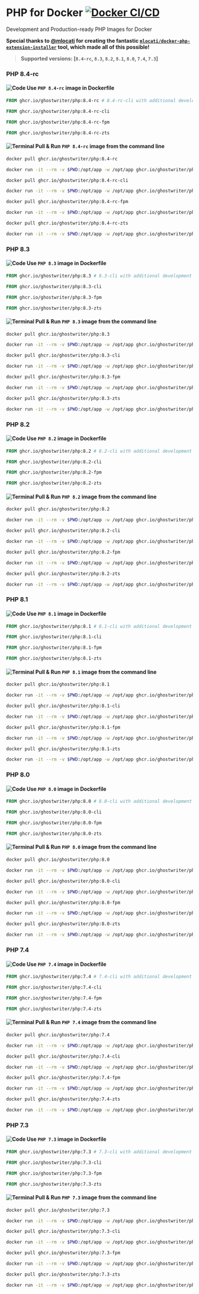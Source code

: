 # PHP for Docker [![Docker CI/CD](https://github.com/ghostwriter/php/actions/workflows/docker-build-push.yml/badge.svg)](https://github.com/ghostwriter/php/actions/workflows/docker-build-push.yml)

Development and Production-ready PHP Images for Docker

**Special thanks to [@mlocati](https://github.com/mlocati) for creating the fantastic [`mlocati/docker-php-extension-installer`](https://github.com/mlocati/docker-php-extension-installer) tool, which made all of this possible!**

> **Supported versions: [`8.4-rc`, `8.3`, `8.2`, `8.1`, `8.0`, `7.4`, `7.3`]**

### PHP 8.4-rc

#### ![Code](resource/icons/code.svg) Use `PHP 8.4-rc` image in Dockerfile

```Dockerfile
FROM ghcr.io/ghostwriter/php:8.4-rc # 8.4-rc-cli with additional development tools
```
```Dockerfile
FROM ghcr.io/ghostwriter/php:8.4-rc-cli
```
```Dockerfile
FROM ghcr.io/ghostwriter/php:8.4-rc-fpm
```
```Dockerfile
FROM ghcr.io/ghostwriter/php:8.4-rc-zts
```

#### ![Terminal](resource/icons/terminal.svg) Pull & Run `PHP 8.4-rc` image from the command line

```sh
docker pull ghcr.io/ghostwriter/php:8.4-rc
```
```sh
docker run -it --rm -v $PWD:/opt/app -w /opt/app ghcr.io/ghostwriter/php:8.4-rc vendor/bin/phpunit
```
```sh
docker pull ghcr.io/ghostwriter/php:8.4-rc-cli
```
```sh
docker run -it --rm -v $PWD:/opt/app -w /opt/app ghcr.io/ghostwriter/php:8.4-rc-cli vendor/bin/phpunit
```
```sh
docker pull ghcr.io/ghostwriter/php:8.4-rc-fpm
```
```sh
docker run -it --rm -v $PWD:/opt/app -w /opt/app ghcr.io/ghostwriter/php:8.4-rc-fpm vendor/bin/phpunit
```
```sh
docker pull ghcr.io/ghostwriter/php:8.4-rc-zts
```
```sh
docker run -it --rm -v $PWD:/opt/app -w /opt/app ghcr.io/ghostwriter/php:8.4-rc-zts vendor/bin/phpunit
```


### PHP 8.3

#### ![Code](resource/icons/code.svg) Use `PHP 8.3` image in Dockerfile

```Dockerfile
FROM ghcr.io/ghostwriter/php:8.3 # 8.3-cli with additional development tools
```
```Dockerfile
FROM ghcr.io/ghostwriter/php:8.3-cli
```
```Dockerfile
FROM ghcr.io/ghostwriter/php:8.3-fpm
```
```Dockerfile
FROM ghcr.io/ghostwriter/php:8.3-zts
```

#### ![Terminal](resource/icons/terminal.svg) Pull & Run `PHP 8.3` image from the command line

```sh
docker pull ghcr.io/ghostwriter/php:8.3
```
```sh
docker run -it --rm -v $PWD:/opt/app -w /opt/app ghcr.io/ghostwriter/php:8.3 vendor/bin/phpunit
```
```sh
docker pull ghcr.io/ghostwriter/php:8.3-cli
```
```sh
docker run -it --rm -v $PWD:/opt/app -w /opt/app ghcr.io/ghostwriter/php:8.3-cli vendor/bin/phpunit
```
```sh
docker pull ghcr.io/ghostwriter/php:8.3-fpm
```
```sh
docker run -it --rm -v $PWD:/opt/app -w /opt/app ghcr.io/ghostwriter/php:8.3-fpm vendor/bin/phpunit
```
```sh
docker pull ghcr.io/ghostwriter/php:8.3-zts
```
```sh
docker run -it --rm -v $PWD:/opt/app -w /opt/app ghcr.io/ghostwriter/php:8.3-zts vendor/bin/phpunit
```


### PHP 8.2

#### ![Code](resource/icons/code.svg) Use `PHP 8.2` image in Dockerfile

```Dockerfile
FROM ghcr.io/ghostwriter/php:8.2 # 8.2-cli with additional development tools
```
```Dockerfile
FROM ghcr.io/ghostwriter/php:8.2-cli
```
```Dockerfile
FROM ghcr.io/ghostwriter/php:8.2-fpm
```
```Dockerfile
FROM ghcr.io/ghostwriter/php:8.2-zts
```

#### ![Terminal](resource/icons/terminal.svg) Pull & Run `PHP 8.2` image from the command line

```sh
docker pull ghcr.io/ghostwriter/php:8.2
```
```sh
docker run -it --rm -v $PWD:/opt/app -w /opt/app ghcr.io/ghostwriter/php:8.2 vendor/bin/phpunit
```
```sh
docker pull ghcr.io/ghostwriter/php:8.2-cli
```
```sh
docker run -it --rm -v $PWD:/opt/app -w /opt/app ghcr.io/ghostwriter/php:8.2-cli vendor/bin/phpunit
```
```sh
docker pull ghcr.io/ghostwriter/php:8.2-fpm
```
```sh
docker run -it --rm -v $PWD:/opt/app -w /opt/app ghcr.io/ghostwriter/php:8.2-fpm vendor/bin/phpunit
```
```sh
docker pull ghcr.io/ghostwriter/php:8.2-zts
```
```sh
docker run -it --rm -v $PWD:/opt/app -w /opt/app ghcr.io/ghostwriter/php:8.2-zts vendor/bin/phpunit
```


### PHP 8.1

#### ![Code](resource/icons/code.svg) Use `PHP 8.1` image in Dockerfile

```Dockerfile
FROM ghcr.io/ghostwriter/php:8.1 # 8.1-cli with additional development tools
```
```Dockerfile
FROM ghcr.io/ghostwriter/php:8.1-cli
```
```Dockerfile
FROM ghcr.io/ghostwriter/php:8.1-fpm
```
```Dockerfile
FROM ghcr.io/ghostwriter/php:8.1-zts
```

#### ![Terminal](resource/icons/terminal.svg) Pull & Run `PHP 8.1` image from the command line

```sh
docker pull ghcr.io/ghostwriter/php:8.1
```
```sh
docker run -it --rm -v $PWD:/opt/app -w /opt/app ghcr.io/ghostwriter/php:8.1 vendor/bin/phpunit
```
```sh
docker pull ghcr.io/ghostwriter/php:8.1-cli
```
```sh
docker run -it --rm -v $PWD:/opt/app -w /opt/app ghcr.io/ghostwriter/php:8.1-cli vendor/bin/phpunit
```
```sh
docker pull ghcr.io/ghostwriter/php:8.1-fpm
```
```sh
docker run -it --rm -v $PWD:/opt/app -w /opt/app ghcr.io/ghostwriter/php:8.1-fpm vendor/bin/phpunit
```
```sh
docker pull ghcr.io/ghostwriter/php:8.1-zts
```
```sh
docker run -it --rm -v $PWD:/opt/app -w /opt/app ghcr.io/ghostwriter/php:8.1-zts vendor/bin/phpunit
```


### PHP 8.0

#### ![Code](resource/icons/code.svg) Use `PHP 8.0` image in Dockerfile

```Dockerfile
FROM ghcr.io/ghostwriter/php:8.0 # 8.0-cli with additional development tools
```
```Dockerfile
FROM ghcr.io/ghostwriter/php:8.0-cli
```
```Dockerfile
FROM ghcr.io/ghostwriter/php:8.0-fpm
```
```Dockerfile
FROM ghcr.io/ghostwriter/php:8.0-zts
```

#### ![Terminal](resource/icons/terminal.svg) Pull & Run `PHP 8.0` image from the command line

```sh
docker pull ghcr.io/ghostwriter/php:8.0
```
```sh
docker run -it --rm -v $PWD:/opt/app -w /opt/app ghcr.io/ghostwriter/php:8.0 vendor/bin/phpunit
```
```sh
docker pull ghcr.io/ghostwriter/php:8.0-cli
```
```sh
docker run -it --rm -v $PWD:/opt/app -w /opt/app ghcr.io/ghostwriter/php:8.0-cli vendor/bin/phpunit
```
```sh
docker pull ghcr.io/ghostwriter/php:8.0-fpm
```
```sh
docker run -it --rm -v $PWD:/opt/app -w /opt/app ghcr.io/ghostwriter/php:8.0-fpm vendor/bin/phpunit
```
```sh
docker pull ghcr.io/ghostwriter/php:8.0-zts
```
```sh
docker run -it --rm -v $PWD:/opt/app -w /opt/app ghcr.io/ghostwriter/php:8.0-zts vendor/bin/phpunit
```


### PHP 7.4

#### ![Code](resource/icons/code.svg) Use `PHP 7.4` image in Dockerfile

```Dockerfile
FROM ghcr.io/ghostwriter/php:7.4 # 7.4-cli with additional development tools
```
```Dockerfile
FROM ghcr.io/ghostwriter/php:7.4-cli
```
```Dockerfile
FROM ghcr.io/ghostwriter/php:7.4-fpm
```
```Dockerfile
FROM ghcr.io/ghostwriter/php:7.4-zts
```

#### ![Terminal](resource/icons/terminal.svg) Pull & Run `PHP 7.4` image from the command line

```sh
docker pull ghcr.io/ghostwriter/php:7.4
```
```sh
docker run -it --rm -v $PWD:/opt/app -w /opt/app ghcr.io/ghostwriter/php:7.4 vendor/bin/phpunit
```
```sh
docker pull ghcr.io/ghostwriter/php:7.4-cli
```
```sh
docker run -it --rm -v $PWD:/opt/app -w /opt/app ghcr.io/ghostwriter/php:7.4-cli vendor/bin/phpunit
```
```sh
docker pull ghcr.io/ghostwriter/php:7.4-fpm
```
```sh
docker run -it --rm -v $PWD:/opt/app -w /opt/app ghcr.io/ghostwriter/php:7.4-fpm vendor/bin/phpunit
```
```sh
docker pull ghcr.io/ghostwriter/php:7.4-zts
```
```sh
docker run -it --rm -v $PWD:/opt/app -w /opt/app ghcr.io/ghostwriter/php:7.4-zts vendor/bin/phpunit
```


### PHP 7.3

#### ![Code](resource/icons/code.svg) Use `PHP 7.3` image in Dockerfile

```Dockerfile
FROM ghcr.io/ghostwriter/php:7.3 # 7.3-cli with additional development tools
```
```Dockerfile
FROM ghcr.io/ghostwriter/php:7.3-cli
```
```Dockerfile
FROM ghcr.io/ghostwriter/php:7.3-fpm
```
```Dockerfile
FROM ghcr.io/ghostwriter/php:7.3-zts
```

#### ![Terminal](resource/icons/terminal.svg) Pull & Run `PHP 7.3` image from the command line

```sh
docker pull ghcr.io/ghostwriter/php:7.3
```
```sh
docker run -it --rm -v $PWD:/opt/app -w /opt/app ghcr.io/ghostwriter/php:7.3 vendor/bin/phpunit
```
```sh
docker pull ghcr.io/ghostwriter/php:7.3-cli
```
```sh
docker run -it --rm -v $PWD:/opt/app -w /opt/app ghcr.io/ghostwriter/php:7.3-cli vendor/bin/phpunit
```
```sh
docker pull ghcr.io/ghostwriter/php:7.3-fpm
```
```sh
docker run -it --rm -v $PWD:/opt/app -w /opt/app ghcr.io/ghostwriter/php:7.3-fpm vendor/bin/phpunit
```
```sh
docker pull ghcr.io/ghostwriter/php:7.3-zts
```
```sh
docker run -it --rm -v $PWD:/opt/app -w /opt/app ghcr.io/ghostwriter/php:7.3-zts vendor/bin/phpunit
```

